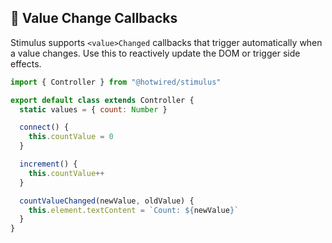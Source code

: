 ## 🔔 Value Change Callbacks

Stimulus supports `<value>Changed` callbacks that trigger automatically when a value changes. Use this to reactively update the DOM or trigger side effects.

```js
import { Controller } from "@hotwired/stimulus"

export default class extends Controller {
  static values = { count: Number }

  connect() {
    this.countValue = 0
  }

  increment() {
    this.countValue++
  }

  countValueChanged(newValue, oldValue) {
    this.element.textContent = `Count: ${newValue}`
  }
}
```

